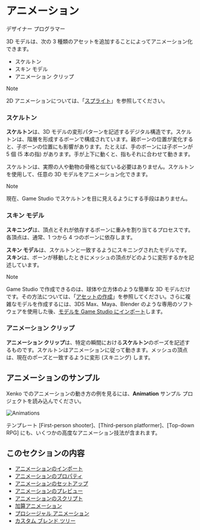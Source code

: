 # アニメーション

<span class="label label-doc-audience">デザイナー</span>
<span class="label label-doc-audience">プログラマー</span>

3D モデルは、次の 3 種類のアセットを追加することによってアニメーション化できます。

* スケルトン
* スキン モデル
* アニメーション クリップ

>[!NOTE]
>2D アニメーションについては、「[スプライト](../sprites/index.md)」を参照してください。

### スケルトン

**スケルトン**は、3D モデルの変形パターンを記述するデジタル構造です。スケルトンは、階層を形成するボーンで構成されています。親ボーンの位置が変化すると、子ボーンの位置にも影響があります。たとえば、手のボーンには子ボーンが 5 個 (5 本の指) があります。手が上下に動くと、指もそれに合わせて動きます。

スケルトンは、実際の人や動物の骨格と似ている必要はありません。スケルトンを使用して、任意の 3D モデルをアニメーション化できます。

>[!NOTE]
>現在、Game Studio でスケルトンを目に見えるようにする手段はありません。

### スキン モデル

**スキニング**は、頂点とそれが依存するボーンに重みを割り当てるプロセスです。各頂点は、通常、1 つから 4 つのボーンに依存します。

**スキン モデル**は、スケルトンと一致するようにスキニングされたモデルです。**スキン**は、ボーンが移動したときにメッシュの頂点がどのように変形するかを記述しています。

>[!NOTE]
>Game Studio で作成できるのは、球体や立方体のような簡単な 3D モデルだけです。その方法については、「[アセットの作成](../game-studio/create-assets.md)」を参照してください。さらに複雑なモデルを作成するには、3DS Max、Maya、Blender のような専用のソフトウェアを使用した後、[モデルを Game Studio にインポート](import-animations.md)します。

### アニメーション クリップ

**アニメーション クリップ**は、特定の瞬間における**スケルトン**のポーズを記述するものです。スケルトンはアニメーションに従って動きます。メッシュの頂点は、現在のポーズと一致するように変形 (スキニング) します。

## アニメーションのサンプル

Xenko でのアニメーションの動き方の例を見るには、**Animation** サンプル プロジェクトを読み込んでください。

![Animations](media/animations-index1.png)

テンプレート [First-person shooter]、[Third-person platformer]、[Top-down RPG] にも、いくつかの高度なアニメーション技法が含まれます。

## このセクションの内容

* [アニメーションのインポート](import-animations.md)
* [アニメーションのプロパティ](animation-properties.md)
* [アニメーションのセットアップ](set-up-animations.md)
* [アニメーションのプレビュー](preview-animations.md)
* [アニメーションのスクリプト](animation-scripts.md)
* [加算アニメーション](additive-animation.md)
* [プロシージャル アニメーション](procedural-animation.md)
* [カスタム ブレンド ツリー](custom-blend-trees.md)
